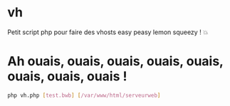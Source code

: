 # vh

Petit script php pour faire des vhosts easy peasy lemon squeezy ! :boom:


# Ah ouais, ouais, ouais, ouais, ouais, ouais, ouais, ouais !

```sh
php vh.php [test.bwb] [/var/www/html/serveurweb]
```
